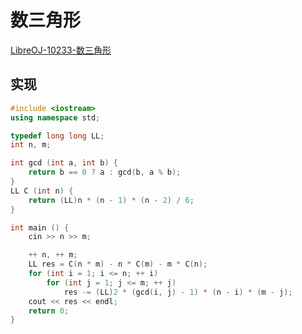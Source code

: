 # 数三角形

[LibreOJ-10233-数三角形](https://vjudge.net/problem/LibreOJ-2240)

## 实现

```cpp
#include <iostream>
using namespace std;

typedef long long LL;
int n, m;

int gcd (int a, int b) {
    return b == 0 ? a : gcd(b, a % b);
}
LL C (int n) {
    return (LL)n * (n - 1) * (n - 2) / 6;
}

int main () {
    cin >> n >> m;

    ++ n, ++ m;
    LL res = C(n * m) - n * C(m) - m * C(n);
    for (int i = 1; i <= n; ++ i)
        for (int j = 1; j <= m; ++ j)
            res -= (LL)2 * (gcd(i, j) - 1) * (n - i) * (m - j);
    cout << res << endl;
    return 0;
}
```

